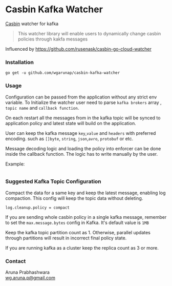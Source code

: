 # Casbin Kafka Watcher

[Casbin](https://github.com/casbin/casbin) watcher for kafka

> This watcher library will enable users to dynamically change
> casbin policies through kakfa messages

Influenced by https://github.com/rusenask/casbin-go-cloud-watcher

### Installation

```shell
go get -u github.com/wgarunap/casbin-kafka-watcher
```

### Usage

Configuration can be passed from the application without any strict 
env variable. To Initialize the watcher user need to parse
`kafka brokers` array , `topic name` and `callback function`.

On each restart all the messages from in the kafka topic will be synced 
to application policy and latest state will build on the application.

User can keep the kafka message `key`,`value` and `headers` with preferred 
encoding. such as `[]byte`, `string`, `json`,`avro`, `protobuf` or etc.

Message decoding logic and loading the policy into enforcer can
be done inside the callback function. The logic has to write manually 
by the user.

Example:
```go

```

### Suggested Kafka Topic Configuration
Compact the data for a same key and keep the latest message, enabling log compaction.
This config will keep the topic data without deleting.
```shell
log.cleanup.policy = compact
```

If you are sending whole casbin policy in a single kafka message, remember to set 
the `max.message.bytes` config in Kafka. It's default value is `1MB`

Keep the kafka topic partition count as 1. Otherwise, parallel updates through 
partitions will result in incorrect final policy state.

If you are running kafka as a cluster keep the replica count as 3 or more.

### Contact
Aruna Prabhashwara\
wg.aruna.p@gmail.com
